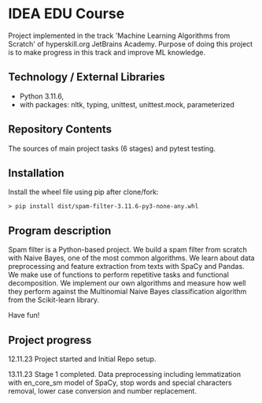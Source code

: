 # IDEA EDU Course

Project implemented in the track 'Machine Learning Algorithms from Scratch' of hyperskill.org JetBrains Academy. 
Purpose of doing this project is to make progress in this track and improve ML knowledge.

## Technology / External Libraries

- Python 3.11.6,
- with packages: nltk, typing, unittest, unittest.mock, parameterized

## Repository Contents

The sources of main project tasks (6 stages) and pytest testing.

## Installation

Install the wheel file using pip after clone/fork:

    > pip install dist/spam-filter-3.11.6-py3-none-any.whl

## Program description

Spam filter is a Python-based project. We build a spam filter from scratch with Naive Bayes, one of the most common
algorithms. We learn about data preprocessing and feature extraction from texts with SpaCy and Pandas. We make use of
functions to perform repetitive tasks and functional decomposition. We implement our own algorithms and measure how
well they perform against the Multinomial Naive Bayes classification algorithm from the Scikit-learn library.

Have fun!

## Project progress

[//]: # (Project was completed on 29.10.23)

12.11.23 Project started and Initial Repo setup.

13.11.23 Stage 1 completed. Data preprocessing including lemmatization with en_core_sm model of SpaCy, stop words 
and special characters removal, lower case conversion and number replacement.

